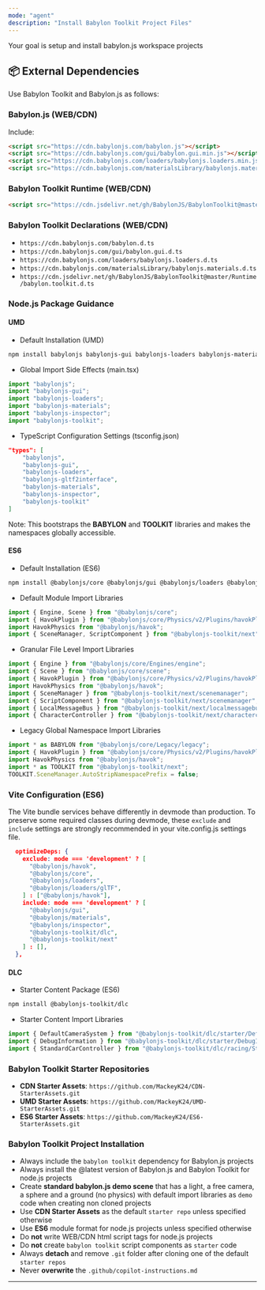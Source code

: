 ```yaml
---
mode: "agent"
description: "Install Babylon Toolkit Project Files"
---
```


Your goal is setup and install babylon.js workspace projects

## 📦 External Dependencies

Use Babylon Toolkit and Babylon.js as follows:

### Babylon.js (WEB/CDN)

Include:

```html
<script src="https://cdn.babylonjs.com/babylon.js"></script>
<script src="https://cdn.babylonjs.com/gui/babylon.gui.min.js"></script>
<script src="https://cdn.babylonjs.com/loaders/babylonjs.loaders.min.js"></script>
<script src="https://cdn.babylonjs.com/materialsLibrary/babylonjs.materials.min.js"></script>
```

### Babylon Toolkit Runtime (WEB/CDN)

```html
<script src="https://cdn.jsdelivr.net/gh/BabylonJS/BabylonToolkit@master/Runtime/babylon.toolkit.js"></script>
```

### Babylon Toolkit Declarations (WEB/CDN)

- `https://cdn.babylonjs.com/babylon.d.ts`
- `https://cdn.babylonjs.com/gui/babylon.gui.d.ts`
- `https://cdn.babylonjs.com/loaders/babylonjs.loaders.d.ts`
- `https://cdn.babylonjs.com/materialsLibrary/babylonjs.materials.d.ts`
- `https://cdn.jsdelivr.net/gh/BabylonJS/BabylonToolkit@master/Runtime/babylon.toolkit.d.ts`

### Node.js Package Guidance

#### UMD

- Default Installation (UMD)

```bash
npm install babylonjs babylonjs-gui babylonjs-loaders babylonjs-materials babylonjs-toolkit
```

- Global Import Side Effects (main.tsx)

```javascript
import "babylonjs";
import "babylonjs-gui";
import "babylonjs-loaders";
import "babylonjs-materials";
import "babylonjs-inspector";
import "babylonjs-toolkit";
```

- TypeScript Configuration Settings (tsconfig.json)

```json
"types": [
    "babylonjs",
    "babylonjs-gui",
    "babylonjs-loaders",
    "babylonjs-gltf2interface",
    "babylonjs-materials",
    "babylonjs-inspector",
    "babylonjs-toolkit"
]
```

Note: This bootstraps the **BABYLON** and **TOOLKIT** libraries and makes the namespaces globally accessible.

#### ES6

- Default Installation (ES6)

```bash
npm install @babylonjs/core @babylonjs/gui @babylonjs/loaders @babylonjs/materials @babylonjs/havok @babylonjs-toolkit/next
```

- Default Module Import Libraries

```javascript
import { Engine, Scene } from "@babylonjs/core";
import { HavokPlugin } from "@babylonjs/core/Physics/v2/Plugins/havokPlugin";
import HavokPhysics from "@babylonjs/havok";
import { SceneManager, ScriptComponent } from "@babylonjs-toolkit/next";
```

- Granular File Level Import Libraries

```javascript
import { Engine } from "@babylonjs/core/Engines/engine";
import { Scene } from "@babylonjs/core/scene";
import { HavokPlugin } from "@babylonjs/core/Physics/v2/Plugins/havokPlugin";
import HavokPhysics from "@babylonjs/havok";
import { SceneManager } from "@babylonjs-toolkit/next/scenemanager";
import { ScriptComponent } from "@babylonjs-toolkit/next/scenemanager";
import { LocalMessageBus } from "@babylonjs-toolkit/next/localmessagebus";
import { CharacterController } from "@babylonjs-toolkit/next/charactercontroller";
```

- Legacy Global Namespace Import Libraries

```javascript
import * as BABYLON from "@babylonjs/core/Legacy/legacy";
import { HavokPlugin } from "@babylonjs/core/Physics/v2/Plugins/havokPlugin";
import HavokPhysics from "@babylonjs/havok";
import * as TOOLKIT from "@babylonjs-toolkit/next";
TOOLKIT.SceneManager.AutoStripNamespacePrefix = false;
```

### Vite Configuration (ES6)

The Vite bundle services behave differently in devmode than production. To preserve some required classes during devmode, these `exclude` and `include` settings are strongly recommended in your vite.config.js settings file.

```json
  optimizeDeps: {
    exclude: mode === 'development' ? [
      "@babylonjs/havok",
      "@babylonjs/core",
      "@babylonjs/loaders",
      "@babylonjs/loaders/glTF",
    ] : ["@babylonjs/havok"],
    include: mode === 'development' ? [
      "@babylonjs/gui",
      "@babylonjs/materials",
      "@babylonjs/inspector",
      "@babylonjs-toolkit/dlc",
      "@babylonjs-toolkit/next"
    ] : [],
  },
```

#### DLC

- Starter Content Package (ES6)

```bash
npm install @babylonjs-toolkit/dlc
```

- Starter Content Import Libraries

```javascript
import { DefaultCameraSystem } from "@babylonjs-toolkit/dlc/starter/DefaultCameraSystem";
import { DebugInformation } from "@babylonjs-toolkit/dlc/starter/DebugInformation";
import { StandardCarController } from "@babylonjs-toolkit/dlc/racing/StandardCarController";
```

### Babylon Toolkit Starter Repositories

- **CDN Starter Assets**: `https://github.com/MackeyK24/CDN-StarterAssets.git`
- **UMD Starter Assets**: `https://github.com/MackeyK24/UMD-StarterAssets.git`
- **ES6 Starter Assets**: `https://github.com/MackeyK24/ES6-StarterAssets.git`

### Babylon Toolkit Project Installation

- Always include the `babylon toolkit` dependency for Babylon.js projects
- Always install the @latest version of Babylon.js and Babylon Toolkit for node.js projects
- Create **standard babylon.js demo scene** that has a light, a free camera, a sphere and a ground (no physics) with default import libraries as `demo` code when creating non cloned projects
- Use **CDN Starter Assets** as the default `starter repo` unless specified otherwise
- Use **ES6** module format for node.js projects unless specified otherwise
- Do **not** write WEB/CDN html script tags for node.js projects
- Do **not** create `babylon toolkit` script components as `starter` code
- Always **detach** and remove `.git` folder after cloning one of the default `starter repos`
- Never **overwrite** the `.github/copilot-instructions.md`

---
